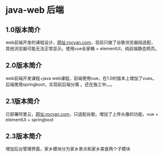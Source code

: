
# java-web 后端

## 1.0版本简介
web前端开发的课程设计，[网址:rocyan.com](http://rocyan.com)，目前只做了谷歌浏览器段适配，
其他浏览器可能无法正常显示。使用vue全家桶 + elementUI，纯前端静态网页。

## 2.0版本简介
web前端开发课程+java web课程，前端使用vue，在1.0的版本上增加了vuex。后端使用springboot，实现前后端分离
。还在施工中。。。

## 2.1版本简介
已部署阿里云，[网址:rocyan.com](http://rocyan.com)，只适配谷歌。增加了上传头像的功能，vue + elementUI + springboot

## 2.3版本简介
增加后台管理界面，家乡模块分为家乡景点和家乡美食两个子模块